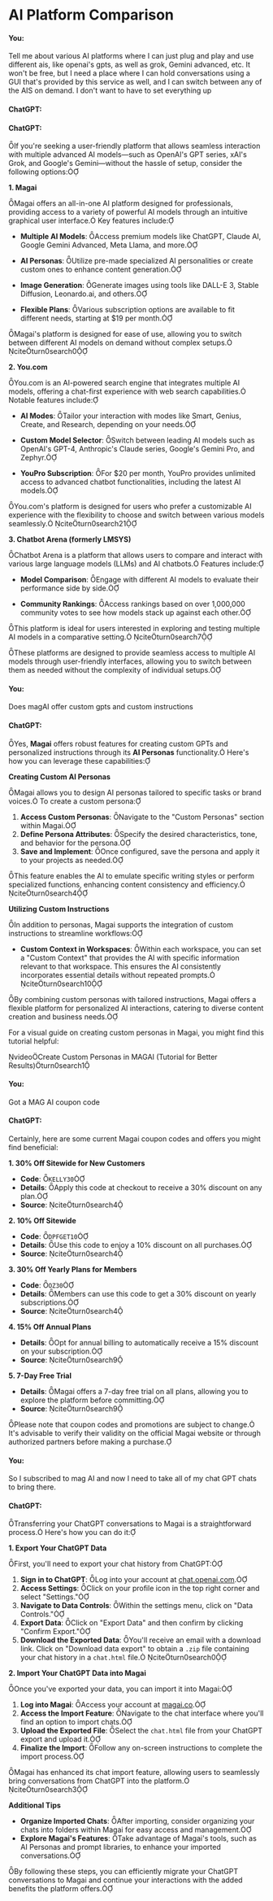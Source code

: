 # AI Platform Comparison

#### You:
Tell me about various AI platforms where I can just plug and play and use different ais, like openai's gpts, as well as grok, Gemini advanced, etc. It won't be free, but I need a place where I can hold conversations using a GUI that's provided by this service as well, and I can switch between any of the AIS on demand. I don't want to have to set everything up

#### ChatGPT:


#### ChatGPT:
If you're seeking a user-friendly platform that allows seamless interaction with multiple advanced AI models—such as OpenAI's GPT series, xAI's Grok, and Google's Gemini—without the hassle of setup, consider the following options:

**1. Magai**

Magai offers an all-in-one AI platform designed for professionals, providing access to a variety of powerful AI models through an intuitive graphical user interface. Key features include:

- **Multiple AI Models**: Access premium models like ChatGPT, Claude AI, Google Gemini Advanced, Meta Llama, and more.

- **AI Personas**: Utilize pre-made specialized AI personalities or create custom ones to enhance content generation.

- **Image Generation**: Generate images using tools like DALL-E 3, Stable Diffusion, Leonardo.ai, and others.

- **Flexible Plans**: Various subscription options are available to fit different needs, starting at $19 per month.

Magai's platform is designed for ease of use, allowing you to switch between different AI models on demand without complex setups. citeturn0search0

**2. You.com**

You.com is an AI-powered search engine that integrates multiple AI models, offering a chat-first experience with web search capabilities. Notable features include:

- **AI Modes**: Tailor your interaction with modes like Smart, Genius, Create, and Research, depending on your needs.

- **Custom Model Selector**: Switch between leading AI models such as OpenAI's GPT-4, Anthropic's Claude series, Google's Gemini Pro, and Zephyr.

- **YouPro Subscription**: For $20 per month, YouPro provides unlimited access to advanced chatbot functionalities, including the latest AI models.

You.com's platform is designed for users who prefer a customizable AI experience with the flexibility to choose and switch between various models seamlessly. citeturn0search21

**3. Chatbot Arena (formerly LMSYS)**

Chatbot Arena is a platform that allows users to compare and interact with various large language models (LLMs) and AI chatbots. Features include:

- **Model Comparison**: Engage with different AI models to evaluate their performance side by side.

- **Community Rankings**: Access rankings based on over 1,000,000 community votes to see how models stack up against each other.

This platform is ideal for users interested in exploring and testing multiple AI models in a comparative setting. citeturn0search7

These platforms are designed to provide seamless access to multiple AI models through user-friendly interfaces, allowing you to switch between them as needed without the complexity of individual setups.


#### You:
Does magAI offer custom gpts and custom instructions

#### ChatGPT:
Yes, **Magai** offers robust features for creating custom GPTs and personalized instructions through its **AI Personas** functionality. Here's how you can leverage these capabilities:

**Creating Custom AI Personas**

Magai allows you to design AI personas tailored to specific tasks or brand voices. To create a custom persona:

1. **Access Custom Personas**: Navigate to the "Custom Personas" section within Magai.
2. **Define Persona Attributes**: Specify the desired characteristics, tone, and behavior for the persona.
3. **Save and Implement**: Once configured, save the persona and apply it to your projects as needed.

This feature enables the AI to emulate specific writing styles or perform specialized functions, enhancing content consistency and efficiency. citeturn0search4

**Utilizing Custom Instructions**

In addition to personas, Magai supports the integration of custom instructions to streamline workflows:

- **Custom Context in Workspaces**: Within each workspace, you can set a "Custom Context" that provides the AI with specific information relevant to that workspace. This ensures the AI consistently incorporates essential details without repeated prompts. citeturn0search10

By combining custom personas with tailored instructions, Magai offers a flexible platform for personalized AI interactions, catering to diverse content creation and business needs.

For a visual guide on creating custom personas in Magai, you might find this tutorial helpful:

videoCreate Custom Personas in MAGAI (Tutorial for Better Results)turn0search1


#### You:
Got a MAG AI coupon code

#### ChatGPT:
Certainly, here are some current Magai coupon codes and offers you might find beneficial:

**1. 30% Off Sitewide for New Customers**

- **Code**: `KELLY30`
- **Details**: Apply this code at checkout to receive a 30% discount on any plan.
- **Source**: citeturn0search4

**2. 10% Off Sitewide**

- **Code**: `DPFGET10`
- **Details**: Use this code to enjoy a 10% discount on all purchases.
- **Source**: citeturn0search4

**3. 30% Off Yearly Plans for Members**

- **Code**: `OZ30`
- **Details**: Members can use this code to get a 30% discount on yearly subscriptions.
- **Source**: citeturn0search4

**4. 15% Off Annual Plans**

- **Details**: Opt for annual billing to automatically receive a 15% discount on your subscription.
- **Source**: citeturn0search9

**5. 7-Day Free Trial**

- **Details**: Magai offers a 7-day free trial on all plans, allowing you to explore the platform before committing.
- **Source**: citeturn0search9

Please note that coupon codes and promotions are subject to change. It's advisable to verify their validity on the official Magai website or through authorized partners before making a purchase.


#### You:
So I subscribed to mag AI and now I need to take all of my chat GPT chats to bring there.

#### ChatGPT:
Transferring your ChatGPT conversations to Magai is a straightforward process. Here's how you can do it:

**1. Export Your ChatGPT Data**

First, you'll need to export your chat history from ChatGPT:

1. **Sign in to ChatGPT**: Log into your account at [chat.openai.com](https://chat.openai.com).
2. **Access Settings**: Click on your profile icon in the top right corner and select "Settings."
3. **Navigate to Data Controls**: Within the settings menu, click on "Data Controls."
4. **Export Data**: Click on "Export Data" and then confirm by clicking "Confirm Export."
5. **Download the Exported Data**: You'll receive an email with a download link. Click on "Download data export" to obtain a `.zip` file containing your chat history in a `chat.html` file. citeturn0search0

**2. Import Your ChatGPT Data into Magai**

Once you've exported your data, you can import it into Magai:

1. **Log into Magai**: Access your account at [magai.co](https://magai.co/).
2. **Access the Import Feature**: Navigate to the chat interface where you'll find an option to import chats.
3. **Upload the Exported File**: Select the `chat.html` file from your ChatGPT export and upload it.
4. **Finalize the Import**: Follow any on-screen instructions to complete the import process.

Magai has enhanced its chat import feature, allowing users to seamlessly bring conversations from ChatGPT into the platform. citeturn0search3

**Additional Tips**

- **Organize Imported Chats**: After importing, consider organizing your chats into folders within Magai for easy access and management.
- **Explore Magai's Features**: Take advantage of Magai's tools, such as AI Personas and prompt libraries, to enhance your imported conversations.

By following these steps, you can efficiently migrate your ChatGPT conversations to Magai and continue your interactions with the added benefits the platform offers.
